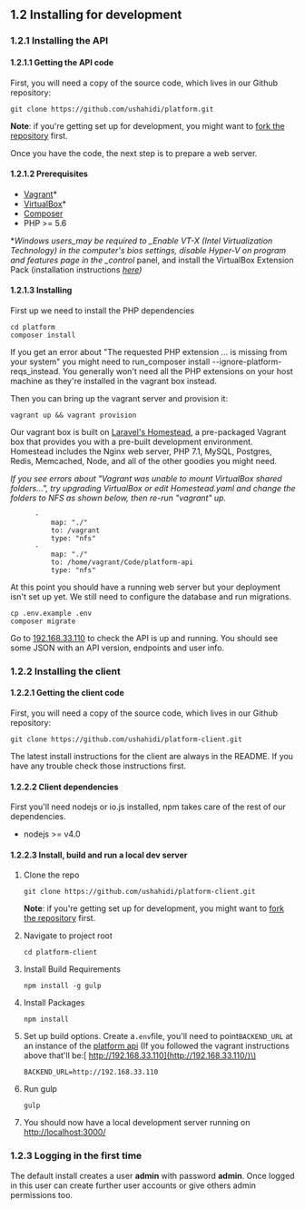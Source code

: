 ## 1.2 Installing for development

### 1.2.1 Installing the API

#### 1.2.1.1 Getting the API code

First, you will need a copy of the source code, which lives in our Github repository:

```
git clone https://github.com/ushahidi/platform.git
```

**Note**: if you're getting set up for development, you might want to [fork the repository](https://github.com/ushahidi/docs.ushahidi.com/blob/gh-pages/install/developer-guide/adding-code.html) first.

Once you have the code, the next step is to prepare a web server.

#### 1.2.1.2 Prerequisites

* [Vagrant](http://www.vagrantup.com/)\*
* [VirtualBox](https://www.virtualbox.org/wiki/VirtualBox)\*
* [Composer](https://getcomposer.org/)
* PHP &gt;= 5.6

\*_Windows users\_may be required to \_Enable VT-X \(Intel Virtualization Technology\) in the computer's bios settings, disable Hyper-V on program and features page in the \_control_ panel, and install the VirtualBox Extension Pack \(installation instructions [_here_](https://www.youtube.com/watch?v=mwKmxxRbvws)_\)_

#### 1.2.1.3 Installing

First up we need to install the PHP dependencies

```
cd platform
composer install
```

If you get an error about "The requested PHP extension ... is missing from your system" you might need to run\_composer install --ignore-platform-reqs\_instead. You generally won't need all the PHP extensions on your host machine as they're installed in the vagrant box instead.

Then you can bring up the vagrant server and provision it:

```
vagrant up && vagrant provision
```

Our vagrant box is built on [Laravel's Homestead](https://laravel.com/docs/5.4/homestead#per-project-installation), a pre-packaged Vagrant box that provides you with a pre-built development environment. Homestead includes the Nginx web server, PHP 7.1, MySQL, Postgres, Redis, Memcached, Node, and all of the other goodies you might need.

_If you see errors about "Vagrant was unable to mount VirtualBox shared folders...", try upgrading VirtualBox or edit Homestead.yaml and change the folders to NFS as shown below, then re-run "vagrant" up._

```
      -
          map: "./"
          to: /vagrant
          type: "nfs"
      -
          map: "./"
          to: /home/vagrant/Code/platform-api
          type: "nfs"
```

At this point you should have a running web server but your deployment isn't set up yet. We still need to configure the database and run migrations.

```
cp .env.example .env
composer migrate
```

Go to [192.168.33.110](http://192.168.33.110/) to check the API is up and running. You should see some JSON with an API version, endpoints and user info.

### 1.2.2 Installing the client

#### 1.2.2.1 Getting the client code

First, you will need a copy of the source code, which lives in our Github repository:

```
git clone https://github.com/ushahidi/platform-client.git
```

The latest install instructions for the client are always in the README. If you have any trouble check those instructions first.

#### 1.2.2.2 Client dependencies

First you'll need nodejs or io.js installed, npm takes care of the rest of our dependencies.

* nodejs &gt;= v4.0

#### 1.2.2.3 Install, build and run a local dev server

1. Clone the repo

   ```
   git clone https://github.com/ushahidi/platform-client.git
   ```

   **Note**: if you're getting set up for development, you might want to [fork the repository](https://github.com/ushahidi/docs.ushahidi.com/blob/gh-pages/install/developer-guide/adding-code.html) first.

2. Navigate to project root

   ```
   cd platform-client
   ```

3. Install Build Requirements
   ```
   npm install -g gulp
   ```
4. Install Packages
   ```
   npm install
   ```
5. Set up build options. Create a`.env`file, you'll need to point`BACKEND_URL` at an instance of the [platform api](https://github.com/ushahidi/platform) \(If you  followed the vagrant instructions above that'll be:[ http://192.168.33.110](http://192.168.33.110/)\)

   ```
   BACKEND_URL=http://192.168.33.110
   ```

6. Run gulp

   ```
   gulp
   ```

7. You should now have a local development server running on [http://localhost:3000/](http://localhost:3000/)

### 1.2.3 Logging in the first time

The default install creates a user **admin** with password **admin**. Once logged in this user can create further user accounts or give others admin permissions too.

